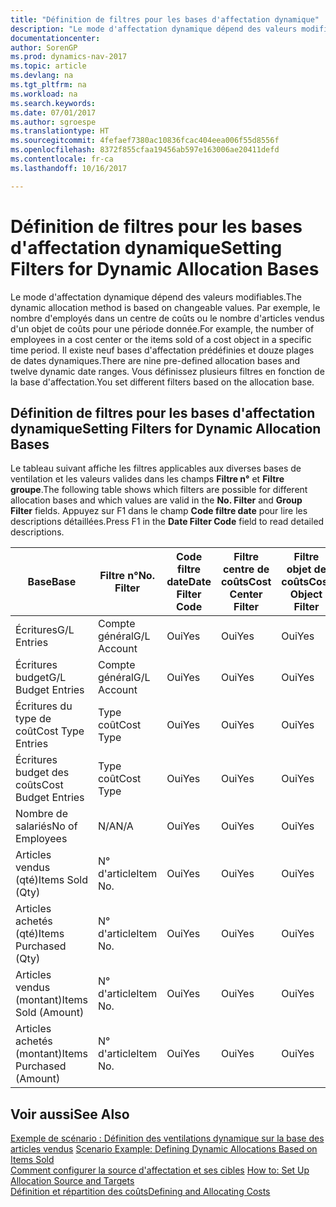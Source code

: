 ```yaml
---
title: "Définition de filtres pour les bases d'affectation dynamique"
description: "Le mode d'affectation dynamique dépend des valeurs modifiables. Par exemple, le nombre d'employés dans un centre de coûts ou le nombre d'articles vendus d'un objet de coûts pour une période donnée. Il existe neuf bases d'affectation prédéfinies et douze plages de dates dynamiques. Vous définissez plusieurs filtres en fonction de la base d'affectation."
documentationcenter: 
author: SorenGP
ms.prod: dynamics-nav-2017
ms.topic: article
ms.devlang: na
ms.tgt_pltfrm: na
ms.workload: na
ms.search.keywords: 
ms.date: 07/01/2017
ms.author: sgroespe
ms.translationtype: HT
ms.sourcegitcommit: 4fefaef7380ac10836fcac404eea006f55d8556f
ms.openlocfilehash: 8372f855cfaa19456ab597e163006ae20411defd
ms.contentlocale: fr-ca
ms.lasthandoff: 10/16/2017

---
```

# <a name="setting-filters-for-dynamic-allocation-bases"></a><span data-ttu-id="dd9d1-106">Définition de filtres pour les bases d'affectation dynamique</span><span class="sxs-lookup"><span data-stu-id="dd9d1-106">Setting Filters for Dynamic Allocation Bases</span></span>
<span data-ttu-id="dd9d1-107">Le mode d'affectation dynamique dépend des valeurs modifiables.</span><span class="sxs-lookup"><span data-stu-id="dd9d1-107">The dynamic allocation method is based on changeable values.</span></span> <span data-ttu-id="dd9d1-108">Par exemple, le nombre d'employés dans un centre de coûts ou le nombre d'articles vendus d'un objet de coûts pour une période donnée.</span><span class="sxs-lookup"><span data-stu-id="dd9d1-108">For example, the number of employees in a cost center or the items sold of a cost object in a specific time period.</span></span> <span data-ttu-id="dd9d1-109">Il existe neuf bases d'affectation prédéfinies et douze plages de dates dynamiques.</span><span class="sxs-lookup"><span data-stu-id="dd9d1-109">There are nine pre-defined allocation bases and twelve dynamic date ranges.</span></span> <span data-ttu-id="dd9d1-110">Vous définissez plusieurs filtres en fonction de la base d'affectation.</span><span class="sxs-lookup"><span data-stu-id="dd9d1-110">You set different filters based on the allocation base.</span></span>  

## <a name="setting-filters-for-dynamic-allocation-bases"></a><span data-ttu-id="dd9d1-111">Définition de filtres pour les bases d'affectation dynamique</span><span class="sxs-lookup"><span data-stu-id="dd9d1-111">Setting Filters for Dynamic Allocation Bases</span></span>  
 <span data-ttu-id="dd9d1-112">Le tableau suivant affiche les filtres applicables aux diverses bases de ventilation et les valeurs valides dans les champs **Filtre n°** et **Filtre groupe**.</span><span class="sxs-lookup"><span data-stu-id="dd9d1-112">The following table shows which filters are possible for different allocation bases and which values are valid in the **No. Filter** and **Group Filter** fields.</span></span> <span data-ttu-id="dd9d1-113">Appuyez sur F1 dans le champ **Code filtre date** pour lire les descriptions détaillées.</span><span class="sxs-lookup"><span data-stu-id="dd9d1-113">Press F1 in the **Date Filter Code** field to read detailed descriptions.</span></span>  

|<span data-ttu-id="dd9d1-114">**Base**</span><span class="sxs-lookup"><span data-stu-id="dd9d1-114">**Base**</span></span>|<span data-ttu-id="dd9d1-115">**Filtre n°**</span><span class="sxs-lookup"><span data-stu-id="dd9d1-115">**No. Filter**</span></span>|<span data-ttu-id="dd9d1-116">**Code filtre date**</span><span class="sxs-lookup"><span data-stu-id="dd9d1-116">**Date Filter Code**</span></span>|<span data-ttu-id="dd9d1-117">**Filtre centre de coûts**</span><span class="sxs-lookup"><span data-stu-id="dd9d1-117">**Cost Center Filter**</span></span>|<span data-ttu-id="dd9d1-118">**Filtre objet de coûts**</span><span class="sxs-lookup"><span data-stu-id="dd9d1-118">**Cost Object Filter**</span></span>|<span data-ttu-id="dd9d1-119">**Filtre groupe**</span><span class="sxs-lookup"><span data-stu-id="dd9d1-119">**Group Filter**</span></span>|  
|--------------|----------------------------------------|----------------------------------------------|------------------------------------------------|------------------------------------------------|------------------------------------------|  
|<span data-ttu-id="dd9d1-120">Écritures</span><span class="sxs-lookup"><span data-stu-id="dd9d1-120">G/L Entries</span></span>|<span data-ttu-id="dd9d1-121">Compte général</span><span class="sxs-lookup"><span data-stu-id="dd9d1-121">G/L Account</span></span>|<span data-ttu-id="dd9d1-122">Oui</span><span class="sxs-lookup"><span data-stu-id="dd9d1-122">Yes</span></span>|<span data-ttu-id="dd9d1-123">Oui</span><span class="sxs-lookup"><span data-stu-id="dd9d1-123">Yes</span></span>|<span data-ttu-id="dd9d1-124">Oui</span><span class="sxs-lookup"><span data-stu-id="dd9d1-124">Yes</span></span>|<span data-ttu-id="dd9d1-125">N/A</span><span class="sxs-lookup"><span data-stu-id="dd9d1-125">N/A</span></span>|  
|<span data-ttu-id="dd9d1-126">Écritures budget</span><span class="sxs-lookup"><span data-stu-id="dd9d1-126">G/L Budget Entries</span></span>|<span data-ttu-id="dd9d1-127">Compte général</span><span class="sxs-lookup"><span data-stu-id="dd9d1-127">G/L Account</span></span>|<span data-ttu-id="dd9d1-128">Oui</span><span class="sxs-lookup"><span data-stu-id="dd9d1-128">Yes</span></span>|<span data-ttu-id="dd9d1-129">Oui</span><span class="sxs-lookup"><span data-stu-id="dd9d1-129">Yes</span></span>|<span data-ttu-id="dd9d1-130">Oui</span><span class="sxs-lookup"><span data-stu-id="dd9d1-130">Yes</span></span>|<span data-ttu-id="dd9d1-131">Nom de budget du grand livre</span><span class="sxs-lookup"><span data-stu-id="dd9d1-131">G/L Budget Name</span></span>|  
|<span data-ttu-id="dd9d1-132">Écritures du type de coût</span><span class="sxs-lookup"><span data-stu-id="dd9d1-132">Cost Type Entries</span></span>|<span data-ttu-id="dd9d1-133">Type coût</span><span class="sxs-lookup"><span data-stu-id="dd9d1-133">Cost Type</span></span>|<span data-ttu-id="dd9d1-134">Oui</span><span class="sxs-lookup"><span data-stu-id="dd9d1-134">Yes</span></span>|<span data-ttu-id="dd9d1-135">Oui</span><span class="sxs-lookup"><span data-stu-id="dd9d1-135">Yes</span></span>|<span data-ttu-id="dd9d1-136">Oui</span><span class="sxs-lookup"><span data-stu-id="dd9d1-136">Yes</span></span>|<span data-ttu-id="dd9d1-137">N/A</span><span class="sxs-lookup"><span data-stu-id="dd9d1-137">N/A</span></span>|  
|<span data-ttu-id="dd9d1-138">Écritures budget des coûts</span><span class="sxs-lookup"><span data-stu-id="dd9d1-138">Cost Budget Entries</span></span>|<span data-ttu-id="dd9d1-139">Type coût</span><span class="sxs-lookup"><span data-stu-id="dd9d1-139">Cost Type</span></span>|<span data-ttu-id="dd9d1-140">Oui</span><span class="sxs-lookup"><span data-stu-id="dd9d1-140">Yes</span></span>|<span data-ttu-id="dd9d1-141">Oui</span><span class="sxs-lookup"><span data-stu-id="dd9d1-141">Yes</span></span>|<span data-ttu-id="dd9d1-142">Oui</span><span class="sxs-lookup"><span data-stu-id="dd9d1-142">Yes</span></span>|<span data-ttu-id="dd9d1-143">Nom du budget</span><span class="sxs-lookup"><span data-stu-id="dd9d1-143">Budget Name</span></span>|  
|<span data-ttu-id="dd9d1-144">Nombre de salariés</span><span class="sxs-lookup"><span data-stu-id="dd9d1-144">No of Employees</span></span>|<span data-ttu-id="dd9d1-145">N/A</span><span class="sxs-lookup"><span data-stu-id="dd9d1-145">N/A</span></span>|<span data-ttu-id="dd9d1-146">Oui</span><span class="sxs-lookup"><span data-stu-id="dd9d1-146">Yes</span></span>|<span data-ttu-id="dd9d1-147">Oui</span><span class="sxs-lookup"><span data-stu-id="dd9d1-147">Yes</span></span>|<span data-ttu-id="dd9d1-148">Oui</span><span class="sxs-lookup"><span data-stu-id="dd9d1-148">Yes</span></span>|<span data-ttu-id="dd9d1-149">N/A</span><span class="sxs-lookup"><span data-stu-id="dd9d1-149">N/A</span></span>|  
|<span data-ttu-id="dd9d1-150">Articles vendus (qté)</span><span class="sxs-lookup"><span data-stu-id="dd9d1-150">Items Sold (Qty)</span></span>|<span data-ttu-id="dd9d1-151">N° d'article</span><span class="sxs-lookup"><span data-stu-id="dd9d1-151">Item No.</span></span>|<span data-ttu-id="dd9d1-152">Oui</span><span class="sxs-lookup"><span data-stu-id="dd9d1-152">Yes</span></span>|<span data-ttu-id="dd9d1-153">Oui</span><span class="sxs-lookup"><span data-stu-id="dd9d1-153">Yes</span></span>|<span data-ttu-id="dd9d1-154">Oui</span><span class="sxs-lookup"><span data-stu-id="dd9d1-154">Yes</span></span>|<span data-ttu-id="dd9d1-155">Groupe de report inventaire</span><span class="sxs-lookup"><span data-stu-id="dd9d1-155">Inventory Posting Group</span></span>|  
|<span data-ttu-id="dd9d1-156">Articles achetés (qté)</span><span class="sxs-lookup"><span data-stu-id="dd9d1-156">Items Purchased (Qty)</span></span>|<span data-ttu-id="dd9d1-157">N° d'article</span><span class="sxs-lookup"><span data-stu-id="dd9d1-157">Item No.</span></span>|<span data-ttu-id="dd9d1-158">Oui</span><span class="sxs-lookup"><span data-stu-id="dd9d1-158">Yes</span></span>|<span data-ttu-id="dd9d1-159">Oui</span><span class="sxs-lookup"><span data-stu-id="dd9d1-159">Yes</span></span>|<span data-ttu-id="dd9d1-160">Oui</span><span class="sxs-lookup"><span data-stu-id="dd9d1-160">Yes</span></span>|<span data-ttu-id="dd9d1-161">Groupe de report inventaire</span><span class="sxs-lookup"><span data-stu-id="dd9d1-161">Inventory Posting Group</span></span>|  
|<span data-ttu-id="dd9d1-162">Articles vendus (montant)</span><span class="sxs-lookup"><span data-stu-id="dd9d1-162">Items Sold (Amount)</span></span>|<span data-ttu-id="dd9d1-163">N° d'article</span><span class="sxs-lookup"><span data-stu-id="dd9d1-163">Item No.</span></span>|<span data-ttu-id="dd9d1-164">Oui</span><span class="sxs-lookup"><span data-stu-id="dd9d1-164">Yes</span></span>|<span data-ttu-id="dd9d1-165">Oui</span><span class="sxs-lookup"><span data-stu-id="dd9d1-165">Yes</span></span>|<span data-ttu-id="dd9d1-166">Oui</span><span class="sxs-lookup"><span data-stu-id="dd9d1-166">Yes</span></span>|<span data-ttu-id="dd9d1-167">Groupe de report inventaire</span><span class="sxs-lookup"><span data-stu-id="dd9d1-167">Inventory Posting Group</span></span>|  
|<span data-ttu-id="dd9d1-168">Articles achetés (montant)</span><span class="sxs-lookup"><span data-stu-id="dd9d1-168">Items Purchased (Amount)</span></span>|<span data-ttu-id="dd9d1-169">N° d'article</span><span class="sxs-lookup"><span data-stu-id="dd9d1-169">Item No.</span></span>|<span data-ttu-id="dd9d1-170">Oui</span><span class="sxs-lookup"><span data-stu-id="dd9d1-170">Yes</span></span>|<span data-ttu-id="dd9d1-171">Oui</span><span class="sxs-lookup"><span data-stu-id="dd9d1-171">Yes</span></span>|<span data-ttu-id="dd9d1-172">Oui</span><span class="sxs-lookup"><span data-stu-id="dd9d1-172">Yes</span></span>|<span data-ttu-id="dd9d1-173">Groupe de report inventaire</span><span class="sxs-lookup"><span data-stu-id="dd9d1-173">Inventory Posting Group</span></span>|  

## <a name="see-also"></a><span data-ttu-id="dd9d1-174">Voir aussi</span><span class="sxs-lookup"><span data-stu-id="dd9d1-174">See Also</span></span>  
 <span data-ttu-id="dd9d1-175">[Exemple de scénario : Définition des ventilations dynamique sur la base des articles vendus](finance-scenario-example-defining-dynamic-allocations-based-on-items-sold.md) </span><span class="sxs-lookup"><span data-stu-id="dd9d1-175">[Scenario Example: Defining Dynamic Allocations Based on Items Sold](finance-scenario-example-defining-dynamic-allocations-based-on-items-sold.md) </span></span>  
 <span data-ttu-id="dd9d1-176">[Comment configurer la source d'affectation et ses cibles](finance-how-to-set-up-allocation-source-and-targets.md) </span><span class="sxs-lookup"><span data-stu-id="dd9d1-176">[How to: Set Up Allocation Source and Targets](finance-how-to-set-up-allocation-source-and-targets.md) </span></span>  
 [<span data-ttu-id="dd9d1-177">Définition et répartition des coûts</span><span class="sxs-lookup"><span data-stu-id="dd9d1-177">Defining and Allocating Costs</span></span>](finance-define-and-allocate-costs.md)

